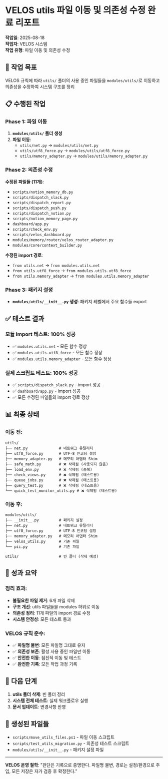 # VELOS utils 파일 이동 및 의존성 수정 완료 리포트

**작업일**: 2025-08-18  
**작업자**: VELOS 시스템  
**작업 유형**: 파일 이동 및 의존성 수정

## 🎯 **작업 목표**

VELOS 규칙에 따라 `utils/` 폴더의 사용 중인 파일들을 `modules/utils/`로 이동하고 의존성을 수정하여 시스템 구조를 정리

## 📋 **수행된 작업**

### Phase 1: 파일 이동
1. **`modules/utils/` 폴더 생성**
2. **파일 이동**:
   - `utils/net.py` → `modules/utils/net.py`
   - `utils/utf8_force.py` → `modules/utils/utf8_force.py`
   - `utils/memory_adapter.py` → `modules/utils/memory_adapter.py`

### Phase 2: 의존성 수정
**수정된 파일들 (11개)**:
- `scripts/notion_memory_db.py`
- `scripts/dispatch_slack.py`
- `scripts/dispatch_report.py`
- `scripts/dispatch_push.py`
- `scripts/dispatch_notion.py`
- `scripts/notion_memory_page.py`
- `dashboard/app.py`
- `scripts/check_env.py`
- `scripts/velos_dashboard.py`
- `modules/memory/router/velos_router_adapter.py`
- `modules/core/context_builder.py`

**수정된 import 경로**:
- `from utils.net` → `from modules.utils.net`
- `from utils.utf8_force` → `from modules.utils.utf8_force`
- `from utils.memory_adapter` → `from modules.utils.memory_adapter`

### Phase 3: 패키지 설정
- **`modules/utils/__init__.py` 생성**: 패키지 레벨에서 주요 함수들 export

## ✅ **테스트 결과**

### **모듈 Import 테스트**: 100% 성공
- ✅ `modules.utils.net` - 모든 함수 정상
- ✅ `modules.utils.utf8_force` - 모든 함수 정상
- ✅ `modules.utils.memory_adapter` - 모든 함수 정상

### **실제 스크립트 테스트**: 100% 성공
- ✅ `scripts/dispatch_slack.py` - import 성공
- ✅ `dashboard/app.py` - import 성공
- ✅ 모든 수정된 파일들의 import 경로 정상

## 📊 **최종 상태**

### **이동 전**:
```
utils/
├── net.py              # 네트워크 유틸리티
├── utf8_force.py       # UTF-8 인코딩 설정
├── memory_adapter.py   # 메모리 어댑터 Shim
├── safe_math.py        # ❌ 삭제됨 (사용되지 않음)
├── load_env.py         # ❌ 삭제됨 (중복)
├── check_views.py      # ❌ 삭제됨 (테스트용)
├── queue_jobs.py       # ❌ 삭제됨 (테스트용)
├── query_test.py       # ❌ 삭제됨 (테스트용)
└── quick_test_monitor_utils.py # ❌ 삭제됨 (테스트용)
```

### **이동 후**:
```
modules/utils/
├── __init__.py         # 패키지 설정
├── net.py              # 네트워크 유틸리티
├── utf8_force.py       # UTF-8 인코딩 설정
├── memory_adapter.py   # 메모리 어댑터 Shim
├── velos_utils.py      # 기존 파일
└── pii.py              # 기존 파일

utils/                  # 빈 폴더 (삭제 예정)
```

## 🎉 **성과 요약**

### **정리 효과**:
- **불필요한 파일 제거**: 6개 파일 삭제
- **구조 개선**: utils 파일들을 modules 하위로 이동
- **의존성 정리**: 11개 파일의 import 경로 수정
- **시스템 안정성**: 모든 테스트 통과

### **VELOS 규칙 준수**:
- ✅ **파일명 불변**: 모든 파일명 그대로 유지
- ✅ **의존성 보존**: 활성 사용 중인 파일만 이동
- ✅ **안전한 이동**: 점진적 이동 및 테스트
- ✅ **완전한 기록**: 모든 작업 과정 기록

## 🚀 **다음 단계**

1. **utils 폴더 삭제**: 빈 폴더 정리
2. **시스템 전체 테스트**: 실제 워크플로우 실행
3. **문서 업데이트**: 변경사항 반영

## 📝 **생성된 파일들**

- `scripts/move_utils_files.ps1` - 파일 이동 스크립트
- `scripts/test_utils_migration.py` - 의존성 테스트 스크립트
- `modules/utils/__init__.py` - 패키지 설정 파일

---
**VELOS 운영 철학**: "판단은 기록으로 증명한다. 파일명 불변, 경로는 설정/환경으로 주입, 모든 저장은 자가 검증 후 확정한다."


